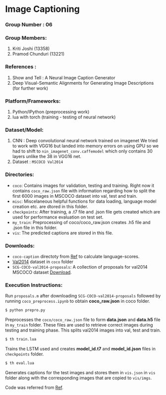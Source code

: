 # Image Captioning
### Group Number : 06
### Group Members:
1. Kriti Joshi (13358)
2. Pramod Chunduri (13221)
### References :
1. Show and Tell : A Neural Image Caption Generator
2. Deep Visual-Semantic Alignments for Generating Image Descriptions (for further work)
### Platform/Frameworks:
1. Python/IPython (preprocessing work)
2. lua with torch (training - testing of neural network)
### Dataset/Model:
1. CNN : Deep convolutional neural network trained on imagenet
We tried to work with VGG16 but landed into memory errors on using GPU so we had to shift to `nin_imagenet_conv.caffemodel` which only contains 30 layers unlike the 38 in VGG16 net.
2. Dataset : `MSCOCO Val2014` 
### Directories:
* `coco`: Contains images for validation, testing and training. Right now it contains `coco_raw.json` file with information regarding how to split the first 6000 images in MSCOCO dataset into val, test and train.
* `misc`: Miscelaneous helpful functions for data loading, language model creation etc. are dtored in this folder.
* `checkpoints`: After training, a .t7 file and .json file gets created which are used for performance evaluation on test set. 
* `my_train`: Preprocessing of coco/coco_raw.json creates .h5 file and .json file in this folder.
* `vis`: The predicted captions are stored in this file. 
### Downloads:
* `coco-caption` directoty from [Ref] to calculate language-scores.
* [Val2014] dataset in `coco` folder
* `SCG-COCO-val2014-proposals`: A collection of proposals for val2014 MSCOCO dataset [Download].
### Execution Instructions:
Run `proposals.m` after downloading `SCG-COCO-val2014-proposals` followed by running `coco_preprocess.ipynb` to obtain **coco_raw.json** in coco folder. 
```sh
$ python prepro.py
```
Preprocesses the `coco/coco_raw.json` file to form **data.json** and **data.h5** file in `my_train` folder. These files are used to retrieve correct images during testing and training phase. This splits val2014 images into val, test and train.
```sh
$ th train.lua
```
Trains the LSTM used and creates **model_id.t7** and **model_id.json** files in `checkpoints` folder. 
```sh
$ th eval.lua
```
Generates captions for the test images and stores them in `vis.json` in `vis` folder along with the corresponding images that are copied to `vis/imgs`.

[Val2014]:<http://mscoco.org/dataset/#download>
[Ref]:<https://github.com/karpathy/neuraltalk2>
[Download]:<https://data.vision.ee.ethz.ch/jpont/mcg/SCG-COCO-val2014-proposals.tgz>

Code was referred from [Ref].